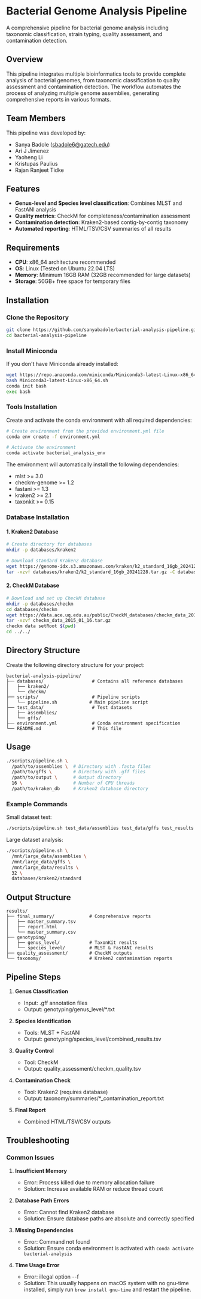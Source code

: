 # Bacterial Genome Analysis Pipeline

A comprehensive pipeline for bacterial genome analysis including taxonomic classification, strain typing, quality assessment, and contamination detection.

## Overview

This pipeline integrates multiple bioinformatics tools to provide complete analysis of bacterial genomes, from taxonomic classification to quality assessment and contamination detection. The workflow automates the process of analyzing multiple genome assemblies, generating comprehensive reports in various formats.

## Team Members

This pipeline was developed by:
- Sanya Badole (sbadole6@gatech.edu)
- Ari J Jimenez
- Yaoheng Li
- Kristupas Paulius
- Rajan Ranjeet Tidke

## Features

- **Genus-level and Species level classification**: Combines MLST and FastANI analysis
- **Quality metrics**: CheckM for completeness/contamination assessment
- **Contamination detection**: Kraken2-based contig-by-contig taxonomy
- **Automated reporting**: HTML/TSV/CSV summaries of all results

## Requirements

- **CPU**: x86_64 architecture recommended
- **OS**: Linux (Tested on Ubuntu 22.04 LTS)
- **Memory**: Minimum 16GB RAM (32GB recommended for large datasets)
- **Storage**: 50GB+ free space for temporary files

## Installation

### Clone the Repository

```bash
git clone https://github.com/sanyabadole/bacterial-analysis-pipeline.git
cd bacterial-analysis-pipeline
```

### Install Miniconda

If you don't have Miniconda already installed:

```bash
wget https://repo.anaconda.com/miniconda/Miniconda3-latest-Linux-x86_64.sh
bash Miniconda3-latest-Linux-x86_64.sh
conda init bash
exec bash
```

### Tools Installation

Create and activate the conda environment with all required dependencies:

```bash
# Create environment from the provided environment.yml file
conda env create -f environment.yml

# Activate the environment
conda activate bacterial_analysis_env
```

The environment will automatically install the following dependencies:
- mlst >= 3.0
- checkm-genome >= 1.2
- fastani >= 1.3
- kraken2 >= 2.1
- taxonkit >= 0.15

### Database Installation

#### 1. Kraken2 Database

```bash
# Create directory for databases
mkdir -p databases/kraken2

# Download standard Kraken2 database
wget https://genome-idx.s3.amazonaws.com/kraken/k2_standard_16gb_20241228.tar.gz -P databases/kraken2/
tar -xzvf databases/kraken2/k2_standard_16gb_20241228.tar.gz -C databases/kraken2/
```

#### 2. CheckM Database

```bash
# Download and set up CheckM database
mkdir -p databases/checkm
cd databases/checkm
wget https://data.ace.uq.edu.au/public/CheckM_databases/checkm_data_2015_01_16.tar.gz
tar -xzvf checkm_data_2015_01_16.tar.gz
checkm data setRoot $(pwd)
cd ../../
```

## Directory Structure

Create the following directory structure for your project:

```
bacterial-analysis-pipeline/
├── databases/                  # Contains all reference databases
│   ├── kraken2/
│   └── checkm/
├── scripts/                    # Pipeline scripts
│   └── pipeline.sh            # Main pipeline script
├── test_data/                  # Test datasets
│   ├── assemblies/
│   └── gffs/
├── environment.yml             # Conda environment specification
└── README.md                   # This file
```

## Usage

```bash
./scripts/pipeline.sh \
  /path/to/assemblies \  # Directory with .fasta files
  /path/to/gffs \        # Directory with .gff files
  /path/to/output \      # Output directory
  16 \                   # Number of CPU threads
  /path/to/kraken_db     # Kraken2 database directory
```

### Example Commands

Small dataset test:
```bash
./scripts/pipeline.sh test_data/assemblies test_data/gffs test_results 4 databases/kraken2/standard
```

Large dataset analysis:
```bash
./scripts/pipeline.sh \
  /mnt/large_data/assemblies \
  /mnt/large_data/gffs \
  /mnt/large_data/results \
  32 \
  databases/kraken2/standard
```

## Output Structure

```
results/
├── final_summary/             # Comprehensive reports
│   ├── master_summary.tsv
│   ├── report.html
│   └── master_summary.csv
├── genotyping/
│   ├── genus_level/           # TaxonKit results
│   └── species_level/         # MLST & FastANI results
├── quality_assessment/        # CheckM outputs
└── taxonomy/                  # Kraken2 contamination reports
```

## Pipeline Steps

1. **Genus Classification**
   - Input: .gff annotation files
   - Output: genotyping/genus_level/*.txt

2. **Species Identification**
   - Tools: MLST + FastANI
   - Output: genotyping/species_level/combined_results.tsv

3. **Quality Control**
   - Tool: CheckM
   - Output: quality_assessment/checkm_quality.tsv

4. **Contamination Check**
   - Tool: Kraken2 (requires database)
   - Output: taxonomy/summaries/*_contamination_report.txt

5. **Final Report**
   - Combined HTML/TSV/CSV outputs

## Troubleshooting

### Common Issues

1. **Insufficient Memory**
   - Error: Process killed due to memory allocation failure
   - Solution: Increase available RAM or reduce thread count

2. **Database Path Errors**
   - Error: Cannot find Kraken2 database
   - Solution: Ensure database paths are absolute and correctly specified

3. **Missing Dependencies**
   - Error: Command not found
   - Solution: Ensure conda environment is activated with `conda activate bacterial-analysis`

4. **Time Usage Error**
   - Error: illegal option --f
   - Solution: This usually happens on macOS system with no gnu-time installed, simply run `brew install gnu-time` and restart the pipeline. 
